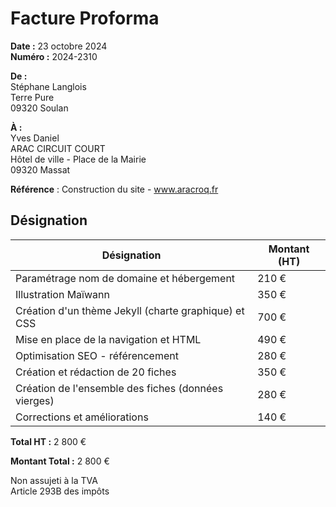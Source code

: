 # Facture Proforma

**Date :** 23 octobre 2024  
**Numéro :** 2024-2310

**De :**  
Stéphane Langlois  
Terre Pure  
09320 Soulan

**À :**  
Yves Daniel  
ARAC CIRCUIT COURT  
Hôtel de ville - Place de la Mairie  
09320 Massat

**Référence** : Construction du site - www.aracroq.fr

## Désignation

| Désignation                                           | Montant (HT)  |
|--------------------------------------------------------|---------------|
| Paramétrage nom de domaine et hébergement             | 210 €        |
| Illustration Maïwann                                   | 350 €        |
| Création d'un thème Jekyll (charte graphique) et CSS  | 700 €        |
| Mise en place de la navigation et HTML                 | 490 €        |
| Optimisation SEO - référencement                       | 280 €        |
| Création et rédaction de 20 fiches                    | 350 €        |
| Création de l'ensemble des fiches (données vierges)   | 280 €        |
| Corrections et améliorations                           | 140 €        |

**Total HT :** 2 800 €

**Montant Total :** 2 800 €

Non assujeti à la TVA  
Article 293B des impôts
